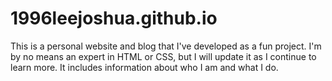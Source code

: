 # 1996leejoshua.github.io
This is a personal website and blog that I've developed as a fun project. I'm by no means an expert in HTML or CSS, but I will update it as I continue to learn more. It includes information about who I am and what I do. 
